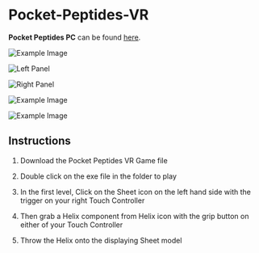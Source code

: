 # Pocket-Peptides-VR

**Pocket Peptides PC** can be found [here](https://github.com/TIanshuXu/Pocket-Peptides-PC).

![Example Image](https://github.com/TIanshuXu/Pocket-Peptides-VR/blob/master/Example_Images/Example_01.gif)

![Left Panel](https://github.com/TIanshuXu/Pocket-Peptides-VR/blob/master/Example_Images/Left%20Panel.gif)

![Right Panel](https://github.com/TIanshuXu/Pocket-Peptides-VR/blob/master/Example_Images/Right%20Panel.gif)

![Example Image](https://github.com/TIanshuXu/Pocket-Peptides-VR/blob/master/Example_Images/Example_01.gif)

![Example Image](https://github.com/TIanshuXu/Pocket-Peptides-VR/blob/master/Example_Images/Example_01.gif)

## Instructions

1. Download the Pocket Peptides VR Game file

2. Double click on the exe file in the folder to play

3. In the first level, Click on the Sheet icon on the left hand side with the trigger on your right Touch Controller

4. Then grab a Helix component from Helix icon with the grip button on either of your Touch Controller

5. Throw the Helix onto the displaying Sheet model
